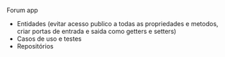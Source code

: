 Forum app

- Entidades (evitar acesso publico a todas as propriedades e metodos, criar portas de entrada e saida como getters e setters)
- Casos de uso e testes
- Repositórios

